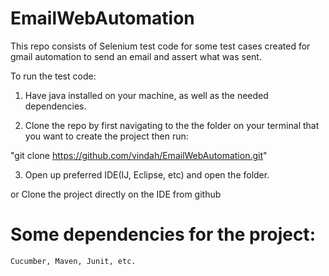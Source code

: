 # EmailWebAutomation
This repo consists of Selenium test code for some test cases created for gmail automation to send an email and assert what was sent.

To run the test code:

1. Have java installed on your machine, as well as the needed dependencies.

2. Clone the repo by first navigating to the the folder on your terminal that you want to create the project then run:

 "git clone https://github.com/vindah/EmailWebAutomation.git"
 
3. Open up preferred IDE(IJ, Eclipse, etc) and open the folder. 

or
Clone the project directly on the IDE from github

# Some dependencies for the project:
`Cucumber, Maven, Junit, etc.`
